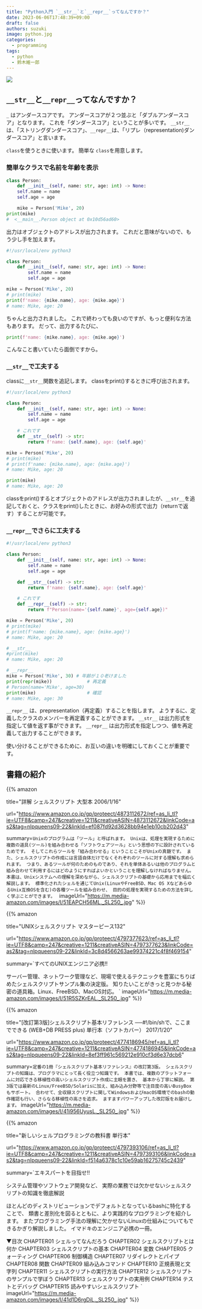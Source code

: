 ```yaml
---
title: "Python入門 `__str__`と`__repr__`ってなんですか？"
date: 2023-06-06T17:48:39+09:00
draft: false
authors: suzuki
image: python.jpg
categories:
  - programming
tags:
  - python
  - 鈴木維一郎
---
```


![](python.jpg)


## `__str__`と`__repr__`ってなんですか？
`_` はアンダースコアです。
アンダースコアが２つ並ぶと「ダブルアンダースコア」となります。
これを「ダンダースコア」ということが多いです。
`__str__`は、「ストリングダンダースコア」、`__repr__`は、「リプレ（representation)ダンダースコア」と言います。

`class`を使うときに使います。
簡単な `class`を用意します。

### 簡単なクラスで名前を年齢を表示
```python
class Person:
	def __init__(self, name: str, age: int) -> None:
	self.name = name
	self.age = age

	mike = Person('Mike', 20)
print(mike)
#  <__main__.Person object at 0x10d56ad60>
```

出力はオブジェクトのアドレスが出力されます。
これだと意味がないので、もう少し手を加えます。

```python
#!/usr/local/env python3

class Person:
	def __init__(self, name: str, age: int) -> None:
		self.name = name
		self.age = age

mike = Person('Mike', 20)
# print(mike)
print(f'name: {mike.name}, age: {mike.age}')
# name: Mike, age: 20
```

ちゃんと出力されました。
これで終わっても良いのですが、もっと便利な方法もあります。
だって、出力するたびに、
```python
print(f'name: {mike.name}, age: {mike.age}')
```
こんなこと書いていたら面倒ですから。

### `__str__`で工夫する
classに`__str__`関数を追記します。
classをprint()するときに呼び出されます。

```python
#!/usr/local/env python3

class Person:
    def __init__(self, name: str, age: int) -> None:
        self.name = name
        self.age = age

    # これです
    def __str__(self) -> str:
        return f'name: {self.name}, age: {self.age}'

mike = Person('Mike', 20)
# print(mike)
# print(f'name: {mike.name}, age: {mike.age}')
# name: Mike, age: 20

print(mike)
# name: Mike, age: 20
```

classをprint()するとオブジェクトのアドレスが出力されましたが、`__str__`を追記しておくと、クラスをprint()したときに、お好みの形式で出力（returnで返す）することが可能です。


### `__repr__`でさらに工夫する

```python
#!/usr/local/env python3

class Person:
    def __init__(self, name: str, age: int) -> None:
        self.name = name
        self.age = age

    def __str__(self) -> str:
        return f'name: {self.name}, age: {self.age}'

    # これです
    def __repr__(self) -> str:
        return f"Person(name='{self.name}', age={self.age})"

mike = Person('Mike', 20)
# print(mike)
# print(f'name: {mike.name}, age: {mike.age}')
# name: Mike, age: 20

# __str__ 
#print(mike)
# name: Mike, age: 20

# __repr__
mike = Person('Mike', 30) # 年齢が１０老けました
print(repr(mike))             # 再定義
# Person(name='Mike', age=30) 
print(mike)                   # 確認
# name: Mike, age: 30         
```

`__repr__` は、prepresentation（再定義）することを指します。
ようするに、定義したクラスのメンバーを再定義することができます。
`__str__` は出力形式を指定して値を返す事ができます。
`__repr__` は出力形式を指定しつつ、値を再定義して出力することができます。

使い分けることができるために、お互いの違いを明確にしておくことが重要です。

## 書籍の紹介
{{% amazon

title="詳解 シェルスクリプト 大型本  2006/1/16"

url="https://www.amazon.co.jp/gp/proteect/4873112672/ref=as_li_tl?ie=UTF8&camp=247&creative=1211&creativeASIN=4873112672&linkCode=as2&tag=nlpqueens09-22&linkId=ef087fd92d3628bb94e1eb10cb202d43"

summary=`Unixのプログラムは「ツール」と呼ばれます。
Unixは、処理を実現するために複数の道具(ツール)を組み合わせる「ソフトウェアツール」という思想の下に設計されているためです。
そしてこれらツールを「組み合わせる」ということこそがUnixの真髄です。
また、シェルスクリプトの作成には言語自体だけでなくそれぞれのツールに対する理解も求められます。
つまり、あるツールが何のためのものであり、それを単体あるいは他のプログラムと組み合わせて利用するにはどのようにすればよいかということを理解しなければなりません。
本書は、Unixシステムへの理解を深めながら、シェルスクリプトの基礎から応用までを幅広く解説します。
標準化されたシェルを通じてUnix(LinuxやFreeBSD、Mac OS XなどあらゆるUnix互換OSを含む)の各種ツールを組み合わせ、
目的の処理を実現するための方法を詳しく学ぶことができます。
`
imageUrl="https://m.media-amazon.com/images/I/51EAPCH56ML._SL250_.jpg"
%}}

{{% amazon

title="UNIXシェルスクリプト マスターピース132"

url="https://www.amazon.co.jp/gp/proteect/4797377623/ref=as_li_tl?ie=UTF8&camp=247&creative=1211&creativeASIN=4797377623&linkCode=as2&tag=nlpqueens09-22&linkId=3c8d4566263ae99374221c4f8f469154"

summary=`すべてのUNIXエンジニア必携!!

サーバー管理、ネットワーク管理など、現場で使えるテクニックを豊富にちりばめたシェルスクリプトサンプル集の決定版。
知りたいことがきっと見つかる秘密の道具箱。Linux、FreeBSD、MacOS対応。
`
imageUrl="https://m.media-amazon.com/images/I/51R5SZKrEAL._SL250_.jpg"
%}}


{{% amazon

title="[改訂第3版]シェルスクリプト基本リファレンス ──#!/bin/shで、ここまでできる (WEB+DB PRESS plus) 単行本（ソフトカバー）  2017/1/20"

url="https://www.amazon.co.jp/gp/proteect/4774186945/ref=as_li_tl?ie=UTF8&camp=247&creative=1211&creativeASIN=4774186945&linkCode=as2&tag=nlpqueens09-22&linkId=8ef3ff961c569212e910cf3d6e37dcb6"

summary=`定番の1冊『シェルスクリプト基本リファレンス』の改訂第3版。
シェルスクリプトの知識は、プログラマにとって長く役立つ知識です。
本書では、複数のプラットフォームに対応できる移植性の高いシェルスクリプト作成に主眼を置き、
基本から丁寧に解説。
第3版では最新のLinux/FreeBSD/Solarisに加え、組み込み分野等で注目度の高いBusyBoxもサポート。
合わせて、全収録スクリプトに関してWindowsおよびmacOS環境でのbashの動作確認も行い、さらなる移植性の高さを追求。
ますますパワーアップした改訂版をお届けします。`
imageUrl="https://m.media-amazon.com/images/I/41i956UyusL._SL250_.jpg"
%}}

{{% amazon

title="新しいシェルプログラミングの教科書 単行本"

url="https://www.amazon.co.jp/gp/proteect/4797393106/ref=as_li_tl?ie=UTF8&camp=247&creative=1211&creativeASIN=4797393106&linkCode=as2&tag=nlpqueens09-22&linkId=f514a6378c1c10e59ab16275745c2439"

summary=`エキスパートを目指せ!!

システム管理やソフトウェア開発など、
実際の業務では欠かせないシェルスクリプトの知識を徹底解説

ほとんどのディストリビューションでデフォルトとなっているbashに特化することで、
類書と差別化を図るとともに、より実践的なプログラミングを紹介します。
またプログラミング手法の理解に欠かせないLinuxの仕組みについてもできるかぎり解説しました。
イマドキのエンジニア必携の一冊。

▼目次
CHAPTER01 シェルってなんだろう
CHAPTER02 シェルスクリプトとは何か
CHAPTER03 シェルスクリプトの基本
CHAPTER04 変数
CHAPTER05 クォーティング
CHAPTER06 制御構造
CHAPTER07 リダイレクトとパイプ
CHAPTER08 関数
CHAPTER09 組み込みコマンド
CHAPTER10 正規表現と文字列
CHAPTER11 シェルスクリプトの実行方法
CHAPTER12 シェルスクリプトのサンプルで学ぼう
CHAPTER13 シェルスクリプトの実用例
CHAPTER14 テストとデバッグ
CHAPTER15 読みやすいシェルスクリプト
`
imageUrl="https://m.media-amazon.com/images/I/41d1D6rgDiL._SL250_.jpg"
%}}



